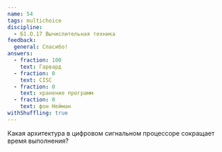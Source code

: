 ```yaml
---
name: 54
tags: multichoice
discipline:
  - Б1.О.17 Вычислительная техника
feedback:
  general: Спасибо!
answers:
  - fraction: 100
    text: Гарвард
  - fraction: 0
    text: CISC
  - fraction: 0
    text: хранение программ
  - fraction: 0
    text: фон Нейман
withShuffling: true
---
```


Какая архитектура в цифровом сигнальном процессоре сокращает время выполнения?